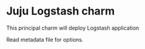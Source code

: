 # Juju Logstash charm

This principal charm will deploy Logstash application

Read metadata file for options.